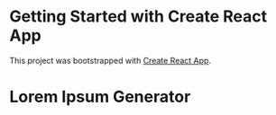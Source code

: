 # Getting Started with Create React App

This project was bootstrapped with [Create React App](https://github.com/facebook/create-react-app).

# Lorem Ipsum Generator

